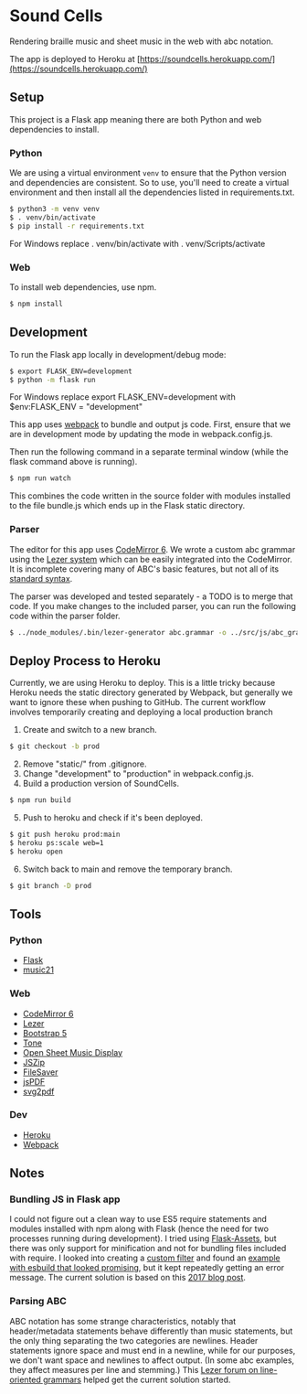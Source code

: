 # Sound Cells
Rendering braille music and sheet music in the web with abc notation.

The app is deployed to Heroku at [https://soundcells.herokuapp.com/](https://soundcells.herokuapp.com/)

## Setup
This project is a Flask app meaning there are both Python and web dependencies to install.

### Python
We are using a virtual environment `venv` to ensure that the Python version and dependencies are consistent. So to use, you'll need to create a virtual environment and then install all the dependencies listed in requirements.txt.

```bash
$ python3 -m venv venv
$ . venv/bin/activate
$ pip install -r requirements.txt
```

For Windows replace . venv/bin/activate with . venv/Scripts/activate

### Web
To install web dependencies, use npm.

```bash
$ npm install
```

## Development
To run the Flask app locally in development/debug mode:

```bash
$ export FLASK_ENV=development
$ python -m flask run
```

For Windows replace export FLASK_ENV=development with $env:FLASK_ENV = "development"

This app uses [webpack](https://webpack.js.org) to bundle and output js code. First, ensure that we are in development mode by updating the mode in webpack.config.js.

Then run the following command in a separate terminal window (while the flask command above is running).

```bash
$ npm run watch
```

This combines the code written in the source folder with modules installed to the file bundle.js which ends up in the Flask static directory.

### Parser
The editor for this app uses [CodeMirror 6](https://codemirror.net/6/). We wrote a custom abc grammar using the [Lezer system](https://lezer.codemirror.net) which can be easily integrated into the CodeMirror. It is incomplete covering many of ABC's basic features, but not all of its [standard syntax](https://abcnotation.com/wiki/abc:standard:v2.2).

The parser was developed and tested separately - a TODO is to merge that code. If you make changes to the included parser, you can run the following code within the parser folder.

```bash
$ ../node_modules/.bin/lezer-generator abc.grammar -o ../src/js/abc_grammar.js
```

## Deploy Process to Heroku
Currently, we are using Heroku to deploy. This is a little tricky because Heroku needs the static directory generated by Webpack, but generally we want to ignore these when pushing to GitHub. The current workflow involves temporarily creating and deploying a local production branch

1. Create and switch to a new branch.
```bash
$ git checkout -b prod
```
2. Remove "static/" from .gitignore.
3. Change "development" to "production" in webpack.config.js.
4. Build a production version of SoundCells.
```bash
$ npm run build
```
5. Push to heroku and check if it's been deployed.
```bash
$ git push heroku prod:main
$ heroku ps:scale web=1
$ heroku open   
```
6. Switch back to main and remove the temporary branch.
```bash
$ git branch -D prod
```

## Tools
### Python
* [Flask](https://flask.palletsprojects.com/en/2.0.x/)
* [music21](https://web.mit.edu/music21/)

### Web
* [CodeMirror 6](https://codemirror.net/6/)
* [Lezer](https://lezer.codemirror.net)
* [Bootstrap 5](https://getbootstrap.com)
* [Tone](https://tonejs.github.io)
* [Open Sheet Music Display](https://opensheetmusicdisplay.org)
* [JSZip](https://stuk.github.io/jszip/)
* [FileSaver](https://github.com/eligrey/FileSaver.js/)
* [jsPDF](https://github.com/MrRio/jsPDF)
* [svg2pdf](https://github.com/yWorks/svg2pdf.js/)

### Dev
* [Heroku](https://www.heroku.com)
* [Webpack](https://webpack.js.org)

## Notes

### Bundling JS in Flask app
I could not figure out a clean way to use ES5 require statements and modules installed with npm along with Flask (hence the need for two processes running during development). I tried using [Flask-Assets](https://flask-assets.readthedocs.io/en/latest/), but there was only support for minification and not for bundling files included with require. I looked into creating a [custom filter](https://webassets.readthedocs.io/en/latest/custom_filters.html) and found an [example with esbuild that looked promising](https://haliphax.dev/2020/09/minifying-javascript-using-esbuild-with-flask-assets/), but it kept repeatedly getting an error message. The current solution is based on this [2017 blog post](https://github.com/jrybicki-jsc/flasknpm).

### Parsing ABC
ABC notation has some strange characteristics, notably that header/metadata statements behave differently than music statements, but the only thing separating the two categories are newlines. Header statements ignore space and must end in a newline, while for our purposes, we don't want space and newlines to affect output. (In some abc examples, they affect measures per line and stemming.) This [Lezer forum on line-oriented grammars](https://discuss.codemirror.net/t/how-to-match-end-of-file-in-line-oriented-grammars/3186) helped get the current solution started.
